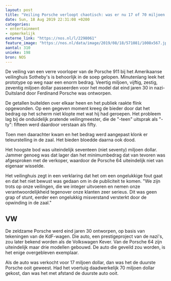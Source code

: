 ```yaml
---
layout: post
title: "Veiling Porsche verloopt chaotisch: was er nu 17 of 70 miljoen geboden?"
date: Sun, 18 Aug 2019 22:31:08 +0200
categories: 
- entertainment 
- opmerkelijk 
externe_link: "https://nos.nl/l/2298061"
feature_image: "https://nos.nl/data/image/2019/08/18/571081/1008x567.jpg"
aantal: 310
unieke: 198
bron: NOS
---
```


<p>De veiling van een verre voorloper van de Porsche 911 bij het Amerikaanse veilinghuis Sotheby's is behoorlijk in de soep gelopen. Minutenlang leek het prototype op weg naar een enorm bedrag. Veertig miljoen, vijftig, zestig, zeventig miljoen dollar passeerden voor het model dat eind jaren 30 in nazi-Duitsland door Ferdinand Porsche was ontworpen.</p>
<p>De getallen buitelden over elkaar heen en het publiek raakte flink opgewonden. Op een gegeven moment kreeg de bieder door dat het bedrag op het scherm niet klopte met wat hij had geroepen. Het probleem lag bij de onduidelijk pratende veilingmeester, die de "-teen" uitsprak als "-ty": fifteen werd daardoor verstaan als fifty.</p>
<p>Toen men daarachter kwam en het bedrag werd aangepast klonk er teleurstelling in de zaal. Het bieden bloedde daarna ook dood.</p>
<p>Het hoogste bod was uiteindelijk seventeen (niet seventy) miljoen dollar. Jammer genoeg was dat lager dan het minimumbedrag dat van tevoren was afgesproken met de verkoper, waardoor de Porsche 64 uiteindelijk niet van eigenaar wisselde.</p>
<p>Het veilinghuis zegt in een verklaring dat het om een ongelukkige fout gaat en dat het niet bewust was gedaan om in de publiciteit te komen. "We zijn trots op onze veilingen, die we integer uitvoeren en nemen onze verantwoordelijkheid tegenover onze klanten zeer serieus. Dit was geen grap of stunt, eerder een ongelukkig misverstand versterkt door de opwinding in de zaal."</p>
<h2>VW</h2>
<p>De zeldzame Porsche werd eind jaren 30 ontworpen, op basis van tekeningen van de KdF-wagen. Die auto, een prestigeproject van de nazi's, zou later bekend worden als de Volkswagen Kever. Van de Porsche 64 zijn uiteindelijk maar drie modellen gebouwd. De auto die geveild zou worden, is het enige overgebleven exemplaar.</p>
<p>Als de auto was verkocht voor 17 miljoen dollar, dan was het de duurste Porsche ooit geweest. Had het voertuig daadwerkelijk 70 miljoen dollar gekost, dan was het met afstand de duurste auto ooit.</p>
